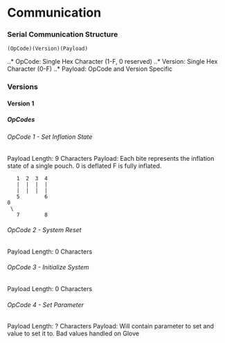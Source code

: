 # Communication

### Serial Communication Structure
```
(OpCode)(Version)(Payload)
```
..* OpCode: Single Hex Character (1-F, 0 reserved)
..* Version: Single Hex Character (0-F)
..* Payload: OpCode and Version Specific

### Versions
#### Version 1
##### OpCodes
###### OpCode 1 - Set Inflation State
Payload Length: 9 Characters
Payload: Each bite represents the inflation state of a single pouch. 0 is deflated F is fully inflated.
```
   1  2  3  4
   |  |  |  |
   |  |  |  |
   5        6
0
 \
   7        8
```

###### OpCode 2 - System Reset
Payload Length: 0 Characters

###### OpCode 3 - Initialize System
Payload Length: 0 Characters

###### OpCode 4 - Set Parameter
Payload Length: ? Characters
Payload: Will contain parameter to set and value to set it to. Bad values handled on Glove